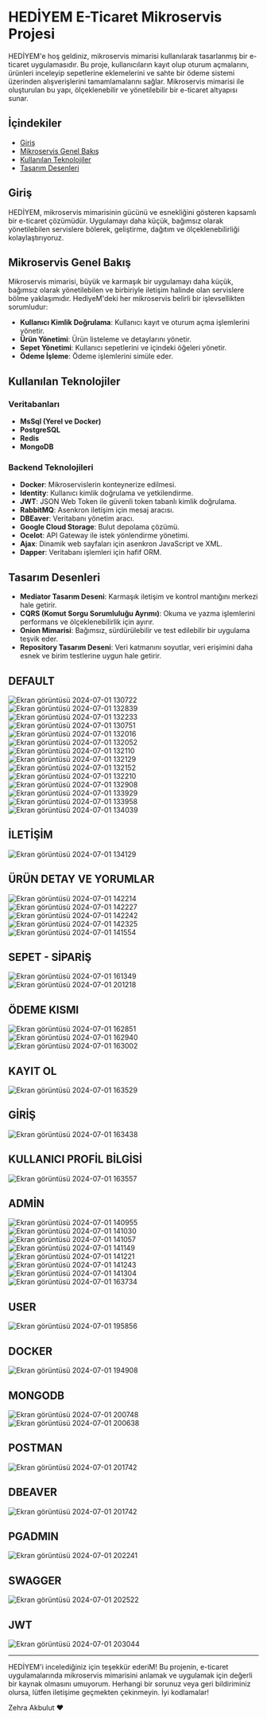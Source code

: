 # HEDİYEM E-Ticaret Mikroservis Projesi

HEDİYEM'e hoş geldiniz, mikroservis mimarisi kullanılarak tasarlanmış bir e-ticaret uygulamasıdır. Bu proje, kullanıcıların kayıt olup oturum açmalarını, ürünleri inceleyip sepetlerine eklemelerini ve sahte bir ödeme sistemi üzerinden alışverişlerini tamamlamalarını sağlar. Mikroservis mimarisi ile oluşturulan bu yapı, ölçeklenebilir ve yönetilebilir bir e-ticaret altyapısı sunar.

## İçindekiler
- [Giriş](#giriş)
- [Mikroservis Genel Bakış](#mikroservis-genel-bakış)
- [Kullanılan Teknolojiler](#kullanılan-teknolojiler)
- [Tasarım Desenleri](#tasarım-desenleri)

## Giriş
HEDİYEM, mikroservis mimarisinin gücünü ve esnekliğini gösteren kapsamlı bir e-ticaret çözümüdür. Uygulamayı daha küçük, bağımsız olarak yönetilebilen servislere bölerek, geliştirme, dağıtım ve ölçeklenebilirliği kolaylaştırıyoruz.

## Mikroservis Genel Bakış
Mikroservis mimarisi, büyük ve karmaşık bir uygulamayı daha küçük, bağımsız olarak yönetilebilen ve birbiriyle iletişim halinde olan servislere bölme yaklaşımıdır. HediyeM'deki her mikroservis belirli bir işlevsellikten sorumludur:
- **Kullanıcı Kimlik Doğrulama**: Kullanıcı kayıt ve oturum açma işlemlerini yönetir.
- **Ürün Yönetimi**: Ürün listeleme ve detaylarını yönetir.
- **Sepet Yönetimi**: Kullanıcı sepetlerini ve içindeki öğeleri yönetir.
- **Ödeme İşleme**: Ödeme işlemlerini simüle eder.

## Kullanılan Teknolojiler
### Veritabanları
- **MsSql (Yerel ve Docker)**
- **PostgreSQL**
- **Redis**
- **MongoDB**

### Backend Teknolojileri
- **Docker**: Mikroservislerin konteynerize edilmesi.
- **Identity**: Kullanıcı kimlik doğrulama ve yetkilendirme.
- **JWT**: JSON Web Token ile güvenli token tabanlı kimlik doğrulama.
- **RabbitMQ**: Asenkron iletişim için mesaj aracısı.
- **DBEaver**: Veritabanı yönetim aracı.
- **Google Cloud Storage**: Bulut depolama çözümü.
- **Ocelot**: API Gateway ile istek yönlendirme yönetimi.
- **Ajax**: Dinamik web sayfaları için asenkron JavaScript ve XML.
- **Dapper**: Veritabanı işlemleri için hafif ORM.

## Tasarım Desenleri
- **Mediator Tasarım Deseni**: Karmaşık iletişim ve kontrol mantığını merkezi hale getirir.
- **CQRS (Komut Sorgu Sorumluluğu Ayrımı)**: Okuma ve yazma işlemlerini performans ve ölçeklenebilirlik için ayırır.
- **Onion Mimarisi**: Bağımsız, sürdürülebilir ve test edilebilir bir uygulama teşvik eder.
- **Repository Tasarım Deseni**: Veri katmanını soyutlar, veri erişimini daha esnek ve birim testlerine uygun hale getirir.


## DEFAULT
![Ekran görüntüsü 2024-07-01 130722](https://github.com/zehrakbulut/ECommerce/assets/103004228/6bb7a84e-8e46-4f00-a811-9b3d48d13961)
![Ekran görüntüsü 2024-07-01 132839](https://github.com/zehrakbulut/ECommerce/assets/103004228/783a7640-377d-4aeb-9526-c7ca55456332)
![Ekran görüntüsü 2024-07-01 132233](https://github.com/zehrakbulut/ECommerce/assets/103004228/9e306f0e-dbd1-404c-bd89-dfc4f89f43b7)
![Ekran görüntüsü 2024-07-01 130751](https://github.com/zehrakbulut/ECommerce/assets/103004228/903736c1-eb03-4fa2-bc2b-ebe59614fca2)
![Ekran görüntüsü 2024-07-01 132016](https://github.com/zehrakbulut/ECommerce/assets/103004228/e24ebac0-6070-45c5-8cf5-9c4a7dfc7e3f)
![Ekran görüntüsü 2024-07-01 132052](https://github.com/zehrakbulut/ECommerce/assets/103004228/8546eeff-4ced-4083-b616-1ab376edfcbb)
![Ekran görüntüsü 2024-07-01 132110](https://github.com/zehrakbulut/ECommerce/assets/103004228/334acaf6-d9bc-4152-a204-6f3020bbe35f)
![Ekran görüntüsü 2024-07-01 132129](https://github.com/zehrakbulut/ECommerce/assets/103004228/0b05e95c-50b8-40b2-a627-cbac0efcd0c8)
![Ekran görüntüsü 2024-07-01 132152](https://github.com/zehrakbulut/ECommerce/assets/103004228/a5062d2b-5e62-4ad8-9ae3-a1b86b8c2b41)
![Ekran görüntüsü 2024-07-01 132210](https://github.com/zehrakbulut/ECommerce/assets/103004228/5b79071f-5fba-47fc-ade8-e71853983d30)
![Ekran görüntüsü 2024-07-01 132908](https://github.com/zehrakbulut/ECommerce/assets/103004228/a0eedd24-2434-44e1-a1c6-9b63d8e7d390)
![Ekran görüntüsü 2024-07-01 133929](https://github.com/zehrakbulut/ECommerce/assets/103004228/8f4f6987-a2dd-4386-b208-9469c91e09aa)
![Ekran görüntüsü 2024-07-01 133958](https://github.com/zehrakbulut/ECommerce/assets/103004228/c009f81d-cb0e-4ac7-8487-c66d978e100d)
![Ekran görüntüsü 2024-07-01 134039](https://github.com/zehrakbulut/ECommerce/assets/103004228/d08318a8-f3cb-4add-a4f8-491b05e5c843)

## İLETİŞİM
![Ekran görüntüsü 2024-07-01 134129](https://github.com/zehrakbulut/ECommerce/assets/103004228/46f13375-54cf-4bf7-a3fc-97dc3c341911)



## ÜRÜN DETAY VE YORUMLAR
![Ekran görüntüsü 2024-07-01 142214](https://github.com/zehrakbulut/ECommerce/assets/103004228/333e1a5f-9c18-4b4b-8aaf-f8778cacc6f0)
![Ekran görüntüsü 2024-07-01 142227](https://github.com/zehrakbulut/ECommerce/assets/103004228/8c559ecb-ae5a-4dd8-b70e-b3596ef960c8)
![Ekran görüntüsü 2024-07-01 142242](https://github.com/zehrakbulut/ECommerce/assets/103004228/75c093e4-84f5-4c4a-94f6-65b1a2afe2c1)
![Ekran görüntüsü 2024-07-01 142325](https://github.com/zehrakbulut/ECommerce/assets/103004228/8b7b7f89-d520-4053-82df-12c3d82dfbf9)
![Ekran görüntüsü 2024-07-01 141554](https://github.com/zehrakbulut/ECommerce/assets/103004228/bdbea3c2-79f9-4315-aada-0e4c61e21ace)


## SEPET - SİPARİŞ
![Ekran görüntüsü 2024-07-01 161349](https://github.com/zehrakbulut/ECommerce/assets/103004228/53803e0d-867a-40f7-92cf-9dff3b3f137a)
![Ekran görüntüsü 2024-07-01 201218](https://github.com/zehrakbulut/ECommerce/assets/103004228/a5111761-7465-4d78-9a33-3fb38cc1bdea)


## ÖDEME KISMI
![Ekran görüntüsü 2024-07-01 162851](https://github.com/zehrakbulut/ECommerce/assets/103004228/ced5073a-7b44-4060-820c-f1f260b3fb7f)
![Ekran görüntüsü 2024-07-01 162940](https://github.com/zehrakbulut/ECommerce/assets/103004228/dfc73a82-0b10-4633-a3b8-63f2be0e718e)
![Ekran görüntüsü 2024-07-01 163002](https://github.com/zehrakbulut/ECommerce/assets/103004228/1208771d-c079-480b-8bb6-db8b7bbadae4)


## KAYIT OL
![Ekran görüntüsü 2024-07-01 163529](https://github.com/zehrakbulut/ECommerce/assets/103004228/92c7274c-2415-473e-a215-4175098c90a7)

## GİRİŞ
![Ekran görüntüsü 2024-07-01 163438](https://github.com/zehrakbulut/ECommerce/assets/103004228/ea6bb611-dd76-4d57-863f-d054b9f88cd4)

## KULLANICI PROFİL BİLGİSİ
![Ekran görüntüsü 2024-07-01 163557](https://github.com/zehrakbulut/ECommerce/assets/103004228/66cf9522-045a-4bd1-91d3-e4a8fb3dc3db)



## ADMİN
![Ekran görüntüsü 2024-07-01 140955](https://github.com/zehrakbulut/ECommerce/assets/103004228/39e3291d-9090-4c00-86bf-5ac770331e2d)
![Ekran görüntüsü 2024-07-01 141030](https://github.com/zehrakbulut/ECommerce/assets/103004228/c06a795b-5e56-42d9-8578-9cbc831b40ac)
![Ekran görüntüsü 2024-07-01 141057](https://github.com/zehrakbulut/ECommerce/assets/103004228/35097b96-28e0-4d3d-932a-160adb343718)
![Ekran görüntüsü 2024-07-01 141149](https://github.com/zehrakbulut/ECommerce/assets/103004228/35bb572b-91cc-45ad-b6c7-7968889cba97)
![Ekran görüntüsü 2024-07-01 141221](https://github.com/zehrakbulut/ECommerce/assets/103004228/04a386b4-0f4d-4c7f-a62c-cfabadce81c0)
![Ekran görüntüsü 2024-07-01 141243](https://github.com/zehrakbulut/ECommerce/assets/103004228/baf5a1ba-3a61-4a48-8899-387120bbbc0e)
![Ekran görüntüsü 2024-07-01 141304](https://github.com/zehrakbulut/ECommerce/assets/103004228/a8fb1b40-8a0a-4c57-aff7-355b245479bd)
![Ekran görüntüsü 2024-07-01 163734](https://github.com/zehrakbulut/ECommerce/assets/103004228/d6cea798-b9a8-469b-8ef3-f5e7dd495653)


## USER
![Ekran görüntüsü 2024-07-01 195856](https://github.com/zehrakbulut/ECommerce/assets/103004228/3805d79f-8ae4-41ca-972e-d3e47ca8f25d)

## DOCKER
![Ekran görüntüsü 2024-07-01 194908](https://github.com/zehrakbulut/ECommerce/assets/103004228/25ea5e3c-4f78-4f3b-9de5-abdea549c56d)

## MONGODB
![Ekran görüntüsü 2024-07-01 200748](https://github.com/zehrakbulut/ECommerce/assets/103004228/9a7819a4-233e-42bc-9795-5acfba994f3a)
![Ekran görüntüsü 2024-07-01 200638](https://github.com/zehrakbulut/ECommerce/assets/103004228/b2941033-d4ee-4101-9a32-141d699bfabb)


## POSTMAN
![Ekran görüntüsü 2024-07-01 201742](https://github.com/zehrakbulut/ECommerce/assets/103004228/d6bfd02e-f497-49b2-97b8-cc73ebbda5a4)

## DBEAVER
![Ekran görüntüsü 2024-07-01 201742](https://github.com/zehrakbulut/ECommerce/assets/103004228/f01a7758-a4ee-4759-bef0-05e71643478a)

## PGADMIN
![Ekran görüntüsü 2024-07-01 202241](https://github.com/zehrakbulut/ECommerce/assets/103004228/afbf4084-72a7-4227-a2e3-72f8f1d497fa)

## SWAGGER
![Ekran görüntüsü 2024-07-01 202522](https://github.com/zehrakbulut/ECommerce/assets/103004228/d6ed369a-6333-4a34-82fd-936f5e7f22dc)


## JWT
![Ekran görüntüsü 2024-07-01 203044](https://github.com/zehrakbulut/ECommerce/assets/103004228/cc92af92-106d-4473-bfb4-062beeea0484)

---

HEDİYEM'i incelediğiniz için teşekkür ederiM! Bu projenin, e-ticaret uygulamalarında mikroservis mimarisini anlamak ve uygulamak için değerli bir kaynak olmasını umuyorum. Herhangi bir sorunuz veya geri bildiriminiz olursa, lütfen iletişime geçmekten çekinmeyin. İyi kodlamalar!

Zehra Akbulut ❤️
